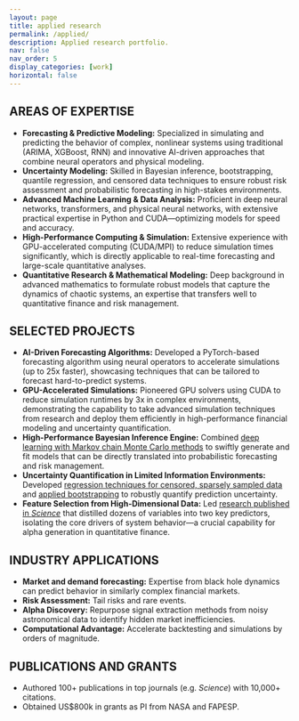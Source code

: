 ```yaml
---
layout: page
title: applied research
permalink: /applied/
description: Applied research portfolio.
nav: false
nav_order: 5
display_categories: [work]
horizontal: false
---
```


## AREAS OF EXPERTISE

* **Forecasting & Predictive Modeling:** Specialized in simulating and predicting the behavior of complex, nonlinear systems using traditional (ARIMA, XGBoost, RNN) and innovative AI-driven approaches that combine neural operators and physical modeling.
* **Uncertainty Modeling:** Skilled in Bayesian inference, bootstrapping, quantile regression, and censored data techniques to ensure robust risk assessment and probabilistic forecasting in high-stakes environments.
* **Advanced Machine Learning & Data Analysis:** Proficient in deep neural networks, transformers, and physical neural networks, with extensive practical expertise in Python and CUDA—optimizing models for speed and accuracy.
* **High-Performance Computing & Simulation:** Extensive experience with GPU-accelerated computing (CUDA/MPI) to reduce simulation times significantly, which is directly applicable to real-time forecasting and large-scale quantitative analyses.
* **Quantitative Research & Mathematical Modeling:** Deep background in advanced mathematics to formulate robust models that capture the dynamics of chaotic systems, an expertise that transfers well to quantitative finance and risk management.

## SELECTED PROJECTS

* **AI-Driven Forecasting Algorithms:** Developed a PyTorch-based forecasting algorithm using neural operators to accelerate simulations (up to 25x faster), showcasing techniques that can be tailored to forecast hard-to-predict systems.
* **GPU-Accelerated Simulations:** Pioneered GPU solvers using CUDA to reduce simulation runtimes by 3x in complex environments, demonstrating the capability to take advanced simulation techniques from research and deploy them efficiently in high-performance financial modeling and uncertainty quantification.
* **High-Performance Bayesian Inference Engine:** Combined [deep learning with Markov chain Monte Carlo methods](https://ui.adsabs.harvard.edu/abs/2022MNRAS.509.5657A/abstract) to swiftly generate and fit models that can be directly translated into probabilistic forecasting and risk management.
* **Uncertainty Quantification in Limited Information Environments:** Developed [regression techniques for censored, sparsely sampled data](https://ui.adsabs.harvard.edu/abs/2020MNRAS.492.4120D/abstract) and [applied bootstrapping](https://ui.adsabs.harvard.edu/abs/2020MNRAS.499.2934R/abstract) to robustly quantify prediction uncertainty.
* **Feature Selection from High-Dimensional Data:** Led [research published in *Science*](https://ui.adsabs.harvard.edu/abs/2012Sci...338.1445N/abstract) that distilled dozens of variables into two key predictors, isolating the core drivers of system behavior—a crucial capability for alpha generation in quantitative finance.

## INDUSTRY APPLICATIONS

- **Market and demand forecasting:** Expertise from black hole dynamics can predict behavior in similarly complex financial markets.
- **Risk Assessment:** Tail risks and rare events.
- **Alpha Discovery:** Repurpose signal extraction methods from noisy astronomical data to identify hidden market inefficiencies.
- **Computational Advantage:** Accelerate backtesting and simulations by orders of magnitude.

## PUBLICATIONS AND GRANTS

* Authored 100+ publications in top journals (e.g. *Science*) with 10,000+ citations.
* Obtained US$800k in grants as PI from NASA and FAPESP.
